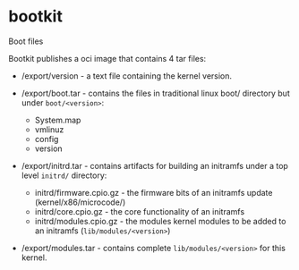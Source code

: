 # bootkit
Boot files

Bootkit publishes a oci image that contains 4 tar files:

 * /export/version - a text file containing the kernel version.
 * /export/boot.tar - contains the files in traditional linux boot/ directory but under `boot/<version>`:

    * System.map
    * vmlinuz
    * config
    * version

 * /export/initrd.tar - contains artifacts for building an initramfs under a top level `initrd/` directory:

    * initrd/firmware.cpio.gz - the firmware bits of an initramfs update (kernel/x86/microcode/)
    * initrd/core.cpio.gz - the core functionality of an initramfs
    * initrd/modules.cpio.gz - the modules kernel modules to be added to an initramfs (`lib/modules/<version>`)

 * /export/modules.tar - contains complete `lib/modules/<version>` for this kernel.
